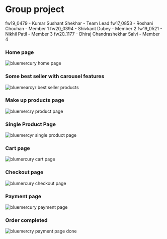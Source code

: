 


<h1>Group project</h1>
fw19_0479 - Kumar Sushant Shekhar       - Team Lead  
fw17_0853 - Roshani Chouhan             - Member 1   
fw20_0394 - Shivkant Dubey              - Member 2
fw19_0521 - Nikhil Patil                - Member 3
fw20_1177 - Dhiraj Chandrashekhar Salvi - Member 4 
<h3>Home page</h3>
<img src="https://user-images.githubusercontent.com/105901300/213781027-096ba501-b793-4774-98e4-535036182944.png" alt="bluemercury home page"/>
<h3>Some best seller with carousel features</h3>
<img src="https://user-images.githubusercontent.com/105901300/213781422-e6e6ed68-bdf0-46e2-9ab5-fd9f8c8b237c.png" alt="bluemearcyr best seller products"/>
<h3>Make up products page</h3>
<img src="https://user-images.githubusercontent.com/105901300/213781618-90ced44b-3a0d-4472-a75a-5966bb8a2bb4.png" alt="bluemercry product page"/>
<h3>Single Product Page</h3>
<img src="https://user-images.githubusercontent.com/105901300/213781790-3bae72d8-7d71-4cbb-9f68-b3d56d158fd4.png" alt="bluemercyr single product page"/>
<h3>Cart page</h3>
<img src="https://user-images.githubusercontent.com/105901300/213782032-2eb8cdba-fb72-4e28-803a-fb1d2f4c9e67.png" alt="blumercury cart page" />

<h3>Checkout page</h3>
<img src="https://user-images.githubusercontent.com/105901300/213782158-e5766bd3-2e3d-4441-81f1-d61bf29857f9.png" alt="blumercury checkout page" />
<h3>Payment page</h3>
<img src="https://user-images.githubusercontent.com/105901300/213782345-524ccd17-ebf8-49f7-b909-73f3db5c2169.png" alt="bluemercury payment page"/>
<h3>Order completed</h3>
<img src="https://user-images.githubusercontent.com/105901300/213782447-7ca9d985-1833-484c-8a50-e256de15a375.png" alt="bluemercry payment page done"/>



